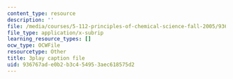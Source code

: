 ```yaml
---
content_type: resource
description: ''
file: /media/courses/5-112-principles-of-chemical-science-fall-2005/936767ade0b2b3c454953aec618575d2_hG8KdheMUeo.srt
file_type: application/x-subrip
learning_resource_types: []
ocw_type: OCWFile
resourcetype: Other
title: 3play caption file
uid: 936767ad-e0b2-b3c4-5495-3aec618575d2
---
```


